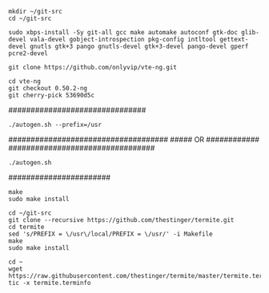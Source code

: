 


```
mkdir ~/git-src
cd ~/git-src
```
```
sudo xbps-install -Sy git-all gcc make automake autoconf gtk-doc glib-devel vala-devel gobject-introspection pkg-config intltool gettext-devel gnutls gtk+3 pango gnutls-devel gtk+3-devel pango-devel gperf pcre2-devel
```

```
git clone https://github.com/onlyvip/vte-ng.git
```
```
cd vte-ng
git checkout 0.50.2-ng 
git cherry-pick 53690d5c
```
###############################
```
./autogen.sh --prefix=/usr
```
####################################
      ##### OR ############
################################# 
```
./autogen.sh
```
#######################
```
make
sudo make install

cd ~/git-src
git clone --recursive https://github.com/thestinger/termite.git
cd termite
sed 's/PREFIX = \/usr\/local/PREFIX = \/usr/' -i Makefile
make
sudo make install

```

```
cd ~
wget https://raw.githubusercontent.com/thestinger/termite/master/termite.terminfo
tic -x termite.terminfo
```

